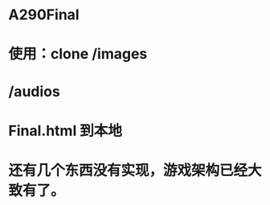 # A290Final
# 使用：clone /images
#             /audios
#             Final.html 到本地
# 还有几个东西没有实现，游戏架构已经大致有了。
